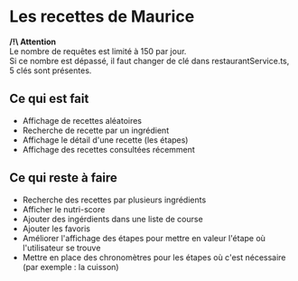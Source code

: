# Les recettes de Maurice

**/!\ Attention**   
Le nombre de requêtes est limité à 150 par jour.  
Si ce nombre est dépassé, il faut changer de clé dans restaurantService.ts, 5 clés sont présentes.

## Ce qui est fait 
- Affichage de recettes aléatoires
- Recherche de recette par un ingrédient
- Affichage le détail d'une recette (les étapes)
- Affichage des recettes consultées récemment

## Ce qui reste à faire
- Recherche des recettes par plusieurs ingrédients
- Afficher le nutri-score
- Ajouter des ingérdients dans une liste de course
- Ajouter les favoris
- Améliorer l'affichage des étapes pour mettre en valeur l'étape où l'utilisateur se trouve
- Mettre en place des chronomètres pour les étapes où c'est nécessaire (par exemple : la cuisson)
